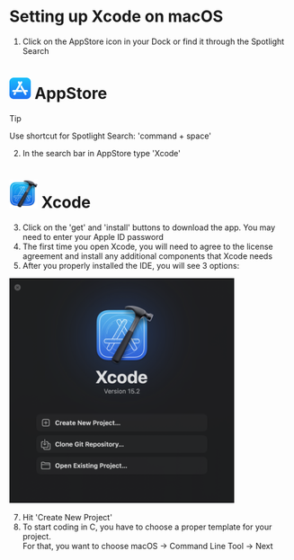 # Setting up Xcode on macOS

1. Click on the AppStore icon in your Dock or find it through the Spotlight Search
   
<h1><img src="media/app_store.svg.png" alt="AppStore" width="38px" height=38px"> AppStore</h1>

> [!TIP]
> Use shortcut for Spotlight Search: 'command + space'
2. In the search bar in AppStore type 'Xcode'

<h1><img src="media/Xcode_14.png" alt="Xcode" width="50px" height=50px"> Xcode</h1>

3. Click on the 'get' and 'install' buttons to download the app. You may need to enter your Apple ID password
4. The first time you open Xcode, you will need to agree to the license agreement and install any additional components that Xcode needs
5. After you properly installed the IDE, you will see 3 options:
<p><img src="media/Xcode_options.png" alt="Xcode options" width="400px" height="400px"></p>
  
7. Hit 'Create New Project'
8. To start coding in C, you have to choose a proper template for your project.
   <br>
   For that, you want to choose macOS -> Command Line Tool -> Next
